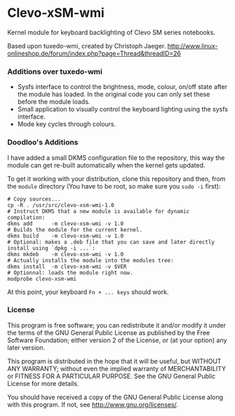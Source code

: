 # Clevo-xSM-wmi


Kernel module for keyboard backlighting of Clevo SM series notebooks.

Based upon tuxedo-wmi, created by Christoph Jaeger.
http://www.linux-onlineshop.de/forum/index.php?page=Thread&threadID=26


### Additions over tuxedo-wmi

* Sysfs interface to control the brightness, mode, colour,
  on/off state after the module has loaded.
  In the original code you can only set these before the module loads.
* Small application to visually control the keyboard lighting using the sysfs
  interface.
* Mode key cycles through colours.


### Doodloo's Additions

I have added a small DKMS configuration file to the repository, this way the module
can get re-built automatically when the kernel gets updated.

To get it working with your distribution, clone this repository and then, from the
`module` directory (You have to be root, so make sure you `sudo -i` first):

```
# Copy sources...
cp -R . /usr/src/clevo-xsm-wmi-1.0
# Instruct DKMS that a new module is available for dynamic compilation:
dkms add      -m clevo-xsm-wmi -v 1.0
# Builds the module for the current kernel.
dkms build    -m clevo-xsm-wmi -v 1.0
# Optional: makes a .deb file that you can save and later directly install using `dpkg -i ...`:
dkms mkdeb    -m clevo-xsm-wmi -v 1.0
# Actually installs the module into the modules tree:
dkms install  -m clevo-xsm-wmi -v $VER
# Optionnal: loads the module right now.
modprobe clevo-xsm-wmi

```

At this point, your keyboard `Fn + ... keys` should work.


### License

This program is free software;  you can redistribute it and/or modify
it under the terms of the  GNU General Public License as published by
the Free Software Foundation; either version 2 of the License, or (at
your option) any later version.

This program is  distributed in the hope that it  will be useful, but
WITHOUT  ANY   WARRANTY;  without   even  the  implied   warranty  of
MERCHANTABILITY  or FITNESS FOR  A PARTICULAR  PURPOSE.  See  the GNU
General Public License for more details.

You should  have received  a copy of  the GNU General  Public License
along with this program. If not, see <http://www.gnu.org/licenses/>.
